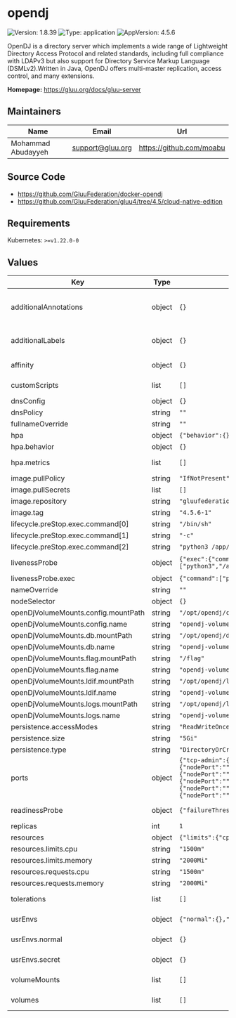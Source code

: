 # opendj

![Version: 1.8.39](https://img.shields.io/badge/Version-1.8.39-informational?style=flat-square) ![Type: application](https://img.shields.io/badge/Type-application-informational?style=flat-square) ![AppVersion: 4.5.6](https://img.shields.io/badge/AppVersion-4.5.6-informational?style=flat-square)

OpenDJ is a directory server which implements a wide range of Lightweight Directory Access Protocol and related standards, including full compliance with LDAPv3 but also support for Directory Service Markup Language (DSMLv2).Written in Java, OpenDJ offers multi-master replication, access control, and many extensions.

**Homepage:** <https://gluu.org/docs/gluu-server>

## Maintainers

| Name | Email | Url |
| ---- | ------ | --- |
| Mohammad Abudayyeh | <support@gluu.org> | <https://github.com/moabu> |

## Source Code

* <https://github.com/GluuFederation/docker-opendj>
* <https://github.com/GluuFederation/gluu4/tree/4.5/cloud-native-edition>

## Requirements

Kubernetes: `>=v1.22.0-0`

## Values

| Key | Type | Default | Description |
|-----|------|---------|-------------|
| additionalAnnotations | object | `{}` | Additional annotations that will be added across all resources  in the format of {cert-manager.io/issuer: "letsencrypt-prod"}. key app is taken |
| additionalLabels | object | `{}` | Additional labels that will be added across all resources definitions in the format of {mylabel: "myapp"} |
| affinity | object | `{}` | https://kubernetes.io/docs/concepts/scheduling-eviction/assign-pod-node/ |
| customScripts | list | `[]` | Add custom scripts that have been mounted to run before the entrypoint. |
| dnsConfig | object | `{}` | Add custom dns config |
| dnsPolicy | string | `""` | Add custom dns policy |
| fullnameOverride | string | `""` |  |
| hpa | object | `{"behavior":{},"enabled":true,"maxReplicas":10,"metrics":[],"minReplicas":1,"targetCPUUtilizationPercentage":50}` | Configure the HorizontalPodAutoscaler |
| hpa.behavior | object | `{}` | Scaling Policies |
| hpa.metrics | list | `[]` | metrics if targetCPUUtilizationPercentage is not set |
| image.pullPolicy | string | `"IfNotPresent"` | Image pullPolicy to use for deploying. |
| image.pullSecrets | list | `[]` | Image Pull Secrets |
| image.repository | string | `"gluufederation/opendj"` | Image  to use for deploying. |
| image.tag | string | `"4.5.6-1"` | Image  tag to use for deploying. |
| lifecycle.preStop.exec.command[0] | string | `"/bin/sh"` |  |
| lifecycle.preStop.exec.command[1] | string | `"-c"` |  |
| lifecycle.preStop.exec.command[2] | string | `"python3 /app/scripts/deregister_peer.py 1>&/proc/1/fd/1"` |  |
| livenessProbe | object | `{"exec":{"command":["python3","/app/scripts/healthcheck.py"]},"failureThreshold":20,"initialDelaySeconds":30,"periodSeconds":30,"timeoutSeconds":5}` | Configure the liveness healthcheck for OpenDJ if needed. |
| livenessProbe.exec | object | `{"command":["python3","/app/scripts/healthcheck.py"]}` | Executes the python3 healthcheck. |
| nameOverride | string | `""` |  |
| nodeSelector | object | `{}` |  |
| openDjVolumeMounts.config.mountPath | string | `"/opt/opendj/config"` |  |
| openDjVolumeMounts.config.name | string | `"opendj-volume"` |  |
| openDjVolumeMounts.db.mountPath | string | `"/opt/opendj/db"` |  |
| openDjVolumeMounts.db.name | string | `"opendj-volume"` |  |
| openDjVolumeMounts.flag.mountPath | string | `"/flag"` |  |
| openDjVolumeMounts.flag.name | string | `"opendj-volume"` |  |
| openDjVolumeMounts.ldif.mountPath | string | `"/opt/opendj/ldif"` |  |
| openDjVolumeMounts.ldif.name | string | `"opendj-volume"` |  |
| openDjVolumeMounts.logs.mountPath | string | `"/opt/opendj/logs"` |  |
| openDjVolumeMounts.logs.name | string | `"opendj-volume"` |  |
| persistence.accessModes | string | `"ReadWriteOnce"` |  |
| persistence.size | string | `"5Gi"` | OpenDJ volume size |
| persistence.type | string | `"DirectoryOrCreate"` |  |
| ports | object | `{"tcp-admin":{"nodePort":"","port":4444,"protocol":"TCP","targetPort":4444},"tcp-ldap":{"nodePort":"","port":1389,"protocol":"TCP","targetPort":1389},"tcp-ldaps":{"nodePort":"","port":1636,"protocol":"TCP","targetPort":1636},"tcp-repl":{"nodePort":"","port":8989,"protocol":"TCP","targetPort":8989},"tcp-serf":{"nodePort":"","port":7946,"protocol":"TCP","targetPort":7946},"udp-serf":{"nodePort":"","port":7946,"protocol":"UDP","targetPort":7946}}` | servicePorts values used in StatefulSet container |
| readinessProbe | object | `{"failureThreshold":20,"initialDelaySeconds":60,"periodSeconds":25,"tcpSocket":{"port":1636},"timeoutSeconds":5}` | Configure the readiness healthcheck for OpenDJ if needed. |
| replicas | int | `1` | Service replica number. |
| resources | object | `{"limits":{"cpu":"1500m","memory":"2000Mi"},"requests":{"cpu":"1500m","memory":"2000Mi"}}` | Resource specs. |
| resources.limits.cpu | string | `"1500m"` | CPU limit. |
| resources.limits.memory | string | `"2000Mi"` | Memory limit. |
| resources.requests.cpu | string | `"1500m"` | CPU request. |
| resources.requests.memory | string | `"2000Mi"` | Memory request. |
| tolerations | list | `[]` | https://kubernetes.io/docs/concepts/scheduling-eviction/taint-and-toleration/ |
| usrEnvs | object | `{"normal":{},"secret":{}}` | Add custom normal and secret envs to the service |
| usrEnvs.normal | object | `{}` | Add custom normal envs to the service variable1: value1 |
| usrEnvs.secret | object | `{}` | Add custom secret envs to the service variable1: value1 |
| volumeMounts | list | `[]` | Configure any additional volumesMounts that need to be attached to the containers |
| volumes | list | `[]` | Configure any additional volumes that need to be attached to the pod |

